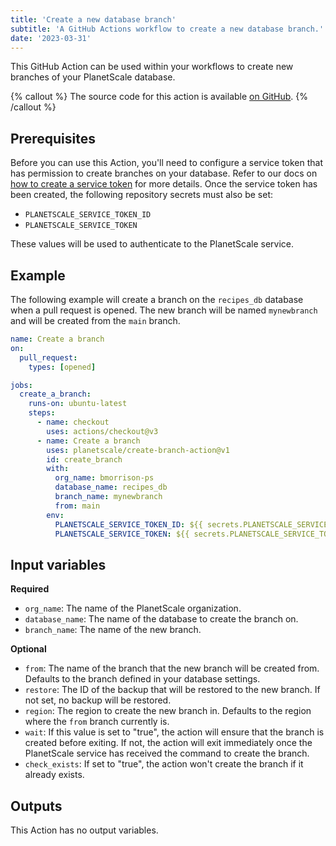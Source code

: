```yaml
---
title: 'Create a new database branch'
subtitle: 'A GitHub Actions workflow to create a new database branch.'
date: '2023-03-31'
---
```


This GitHub Action can be used within your workflows to create new branches of your PlanetScale database.

{% callout %}
The source code for this action is available [on GitHub](https://github.com/planetscale/create-branch-action).
{% /callout %}

## Prerequisites

Before you can use this Action, you'll need to configure a service token that has permission to create branches on your database. Refer to our docs on [how to create a service token](https://planetscale.com/docs/concepts/service-tokens) for more details. Once the service token has been created, the following repository secrets must also be set:

- `PLANETSCALE_SERVICE_TOKEN_ID`
- `PLANETSCALE_SERVICE_TOKEN`

These values will be used to authenticate to the PlanetScale service.

## Example

The following example will create a branch on the `recipes_db` database when a pull request is opened. The new branch will be named `mynewbranch` and will be created from the `main` branch.

```yml
name: Create a branch
on:
  pull_request:
    types: [opened]

jobs:
  create_a_branch:
    runs-on: ubuntu-latest
    steps:
      - name: checkout
        uses: actions/checkout@v3
      - name: Create a branch
        uses: planetscale/create-branch-action@v1
        id: create_branch
        with:
          org_name: bmorrison-ps
          database_name: recipes_db
          branch_name: mynewbranch
          from: main
        env:
          PLANETSCALE_SERVICE_TOKEN_ID: ${{ secrets.PLANETSCALE_SERVICE_TOKEN_ID }}
          PLANETSCALE_SERVICE_TOKEN: ${{ secrets.PLANETSCALE_SERVICE_TOKEN }}
```

## Input variables

**Required**

- `org_name`: The name of the PlanetScale organization.
- `database_name`: The name of the database to create the branch on.
- `branch_name`: The name of the new branch.

**Optional**

- `from`: The name of the branch that the new branch will be created from. Defaults to the branch defined in your database settings.
- `restore`: The ID of the backup that will be restored to the new branch. If not set, no backup will be restored.
- `region`: The region to create the new branch in. Defaults to the region where the `from` branch currently is.
- `wait`: If this value is set to "true", the action will ensure that the branch is created before exiting. If not, the action will exit immediately once the PlanetScale service has received the command to create the branch.
- `check_exists`: If set to "true", the action won't create the branch if it already exists.

## Outputs

This Action has no output variables.

